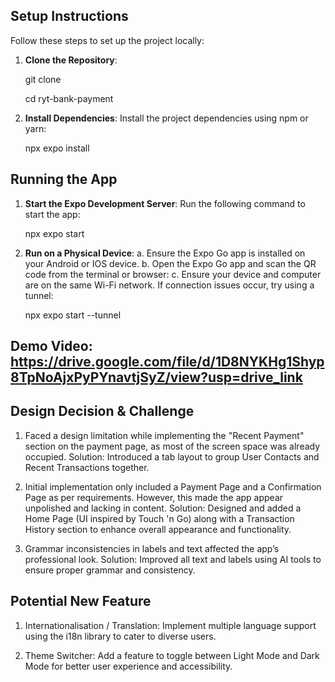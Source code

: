 ## Setup Instructions

Follow these steps to set up the project locally:

1. **Clone the Repository**:

   git clone <repository-url>

   cd ryt-bank-payment

2. **Install Dependencies**:
   Install the project dependencies using npm or yarn:

   npx expo install

## Running the App

1. **Start the Expo Development Server**:
   Run the following command to start the app:

   npx expo start

2. **Run on a Physical Device**:
   a. Ensure the Expo Go app is installed on your Android or IOS device.
   b. Open the Expo Go app and scan the QR code from the terminal or browser:
   c. Ensure your device and computer are on the same Wi-Fi network. If connection issues occur, try using a tunnel:

   npx expo start --tunnel

## Demo Video: https://drive.google.com/file/d/1D8NYKHg1Shyp8TpNoAjxPyPYnavtjSyZ/view?usp=drive_link

## Design Decision & Challenge

1. Faced a design limitation while implementing the "Recent Payment" section on the payment page, as most of the screen space was already occupied.
   Solution: Introduced a tab layout to group User Contacts and Recent Transactions together.

2. Initial implementation only included a Payment Page and a Confirmation Page as per requirements. However, this made the app appear unpolished and lacking in content.
   Solution: Designed and added a Home Page (UI inspired by Touch 'n Go) along with a Transaction History section to enhance overall appearance and functionality.

3. Grammar inconsistencies in labels and text affected the app’s professional look.
   Solution: Improved all text and labels using AI tools to ensure proper grammar and consistency.

## Potential New Feature

1.  Internationalisation / Translation: Implement multiple language support using the i18n library to cater to diverse users.

2.  Theme Switcher: Add a feature to toggle between Light Mode and Dark Mode for better user experience and accessibility.
